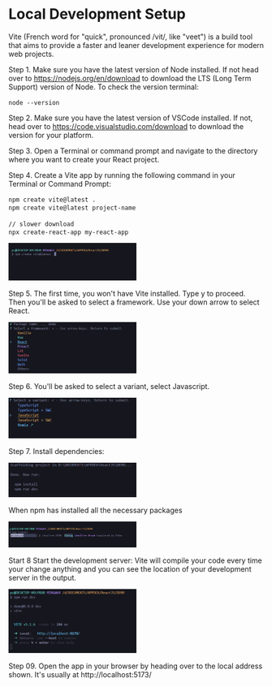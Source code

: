 # Local Development Setup

Vite (French word for "quick", pronounced /vit/, like "veet") is a build tool that aims to provide a faster and leaner development experience for modern web projects.

Step 1. Make sure you have the latest version of Node installed. If not head over to https://nodejs.org/en/download to download the LTS (Long Term Support) version of Node.
To check the version terminal:

```
node --version
```

Step 2. Make sure you have the latest version of VSCode installed. If not, head over to https://code.visualstudio.com/download to download the version for your platform.

Step 3. Open a Terminal or command prompt and navigate to the directory where you want to create your React project.

Step 4. Create a Vite app by running the following command in your Terminal or Command Prompt:

```
npm create vite@latest .
npm create vite@latest project-name

// slower download
npx create-react-app my-react-app
```

<img src="../Assets/step1.png" style="width: 50%;"/>

Step 5. The first time, you won't have Vite installed. Type y to proceed. Then you'll be asked to select a framework. Use your down arrow to select React.

<img src="../Assets/step2.png" style="width: 50%;"/>

Step 6. You'll be asked to select a variant, select Javascript.

<img src="../Assets/step3.png" style="width: 50%;"/>

Step 7. Install dependencies:

<img src="../Assets/step4.png" style="width: 50%;"/>

When npm has installed all the necessary packages

<img src="../Assets/step5.png" style="width: 50%;"/>

Start 8 Start the development server:
Vite will compile your code every time your change anything and you can see the location of your development server in the output.

<img src="../Assets/step6.png" style="width: 50%;"/>

Step 09. Open the app in your browser by heading over to the local address shown. It's usually at http://localhost:5173/

